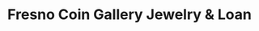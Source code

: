 ---
title: "Fresno Coin Gallery Jewelry & Loan"
url: /fresno/fresno-coin-gallery-jewelry-und-loan/
shop: Leiher
---